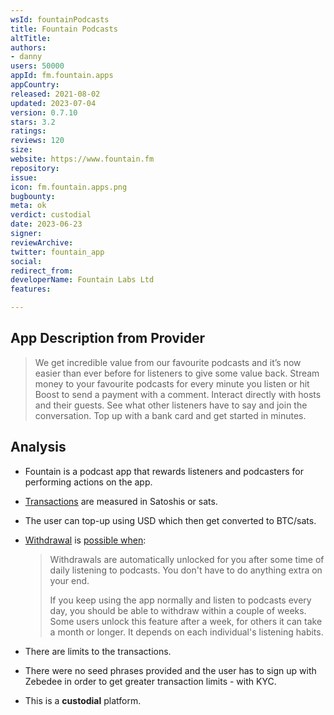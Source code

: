 ```yaml
---
wsId: fountainPodcasts
title: Fountain Podcasts
altTitle: 
authors:
- danny
users: 50000
appId: fm.fountain.apps
appCountry: 
released: 2021-08-02
updated: 2023-07-04
version: 0.7.10
stars: 3.2
ratings: 
reviews: 120
size: 
website: https://www.fountain.fm
repository: 
issue: 
icon: fm.fountain.apps.png
bugbounty: 
meta: ok
verdict: custodial
date: 2023-06-23
signer: 
reviewArchive: 
twitter: fountain_app
social: 
redirect_from: 
developerName: Fountain Labs Ltd
features: 

---
```


## App Description from Provider 

> We get incredible value from our favourite podcasts and it’s now easier than ever before for listeners to give some value back. Stream money to your favourite podcasts for every minute you listen or hit Boost to send a payment with a comment. Interact directly with hosts and their guests. See what other listeners have to say and join the conversation. Top up with a bank card and get started in minutes.

## Analysis 

- Fountain is a podcast app that rewards listeners and podcasters for performing actions on the app. 
- [Transactions](https://support.fountain.fm/category/51-your-account-wallet) are measured in Satoshis or sats. 
- The user can top-up using USD which then get converted to BTC/sats. 
- [Withdrawal](https://support.fountain.fm/category/24-withdrawals) is [possible when](https://support.fountain.fm/article/14-how-do-i-unlock-withdrawals):

     > Withdrawals are automatically unlocked for you after some time of daily listening to podcasts. You don't have to do anything extra on your end. 
     >
     > If you keep using the app normally and listen to podcasts every day, you should be able to withdraw within a couple of weeks. Some users unlock this feature after a week, for others it can take a month or longer. It depends on each individual's listening habits. 

- There are limits to the transactions. 
- There were no seed phrases provided and the user has to sign up with Zebedee in order to get greater transaction limits - with KYC. 
- This is a **custodial** platform.
